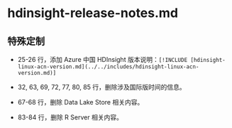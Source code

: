 # hdinsight-release-notes.md

## 特殊定制

* 25-26 行，添加 Azure 中国 HDInsight 版本说明：`[!INCLUDE [hdinsight-linux-acn-version.md](../../includes/hdinsight-linux-acn-version.md)]`
* 32, 63, 69, 72, 77, 80, 85 行，删除涉及国际版时间的信息。

* 67-68 行，删除 Data Lake Store 相关内容。

* 83-84 行，删除 R Server 相关内容。
